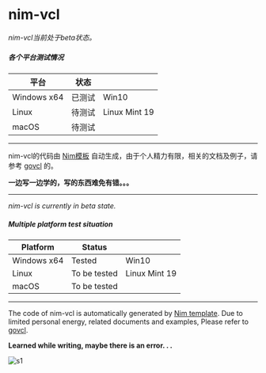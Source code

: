 # nim-vcl

*nim-vcl当前处于beta状态。*   

##### 各个平台测试情况

| 平台        | 状态   |       |
| ----------- | ------ | ----- |
| Windows x64 | 已测试 | Win10 |
| Linux       | 待测试 |    Linux Mint 19   |
| macOS       | 待测试 |       |
----

nim-vcl的代码由 [Nim模板](https://github.com/ying32/liblcl/tree/master/Tools/genBind/nim/tpl) 自动生成，由于个人精力有限，相关的文档及例子，请参考 [govcl](https://github.com/ying32/govcl) 的。

**一边写一边学的，写的东西难免有错。。。**    

----

*nim-vcl is currently in beta state.*   

##### Multiple platform test situation

| Platform        | Status   |       |
| ----------- | ------ | ----- |
| Windows x64 | Tested | Win10 |
| Linux       | To be tested |    Linux Mint 19   |
| macOS       | To be tested |       |
----

The code of nim-vcl is automatically generated by [Nim template](https://github.com/ying32/liblcl/tree/master/Tools/genBind/nim/tpl). Due to limited personal energy, related documents and examples, Please refer to [govcl](https://github.com/ying32/govcl).

**Learned while writing, maybe there is an error. . .**    

![s1](s1.jpg)